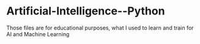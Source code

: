 # Artificial-Intelligence--Python
Those files are for educational purposes, what I used to learn and train for AI and Machine Learning

